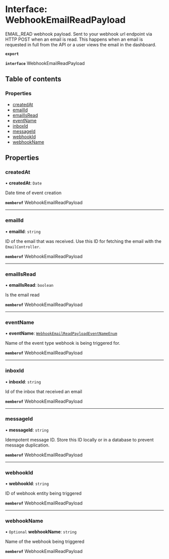 # Interface: WebhookEmailReadPayload

EMAIL_READ webhook payload. Sent to your webhook url endpoint via HTTP POST when an email is read. This happens when an email is requested in full from the API or a user views the email in the dashboard.

**`export`**

**`interface`** WebhookEmailReadPayload

## Table of contents

### Properties

- [createdAt](WebhookEmailReadPayload.md#createdat)
- [emailId](WebhookEmailReadPayload.md#emailid)
- [emailIsRead](WebhookEmailReadPayload.md#emailisread)
- [eventName](WebhookEmailReadPayload.md#eventname)
- [inboxId](WebhookEmailReadPayload.md#inboxid)
- [messageId](WebhookEmailReadPayload.md#messageid)
- [webhookId](WebhookEmailReadPayload.md#webhookid)
- [webhookName](WebhookEmailReadPayload.md#webhookname)

## Properties

### createdAt

• **createdAt**: `Date`

Date time of event creation

**`memberof`** WebhookEmailReadPayload

___

### emailId

• **emailId**: `string`

ID of the email that was received. Use this ID for fetching the email with the `EmailController`.

**`memberof`** WebhookEmailReadPayload

___

### emailIsRead

• **emailIsRead**: `boolean`

Is the email read

**`memberof`** WebhookEmailReadPayload

___

### eventName

• **eventName**: [`WebhookEmailReadPayloadEventNameEnum`](../enums/WebhookEmailReadPayloadEventNameEnum.md)

Name of the event type webhook is being triggered for.

**`memberof`** WebhookEmailReadPayload

___

### inboxId

• **inboxId**: `string`

Id of the inbox that received an email

**`memberof`** WebhookEmailReadPayload

___

### messageId

• **messageId**: `string`

Idempotent message ID. Store this ID locally or in a database to prevent message duplication.

**`memberof`** WebhookEmailReadPayload

___

### webhookId

• **webhookId**: `string`

ID of webhook entity being triggered

**`memberof`** WebhookEmailReadPayload

___

### webhookName

• `Optional` **webhookName**: `string`

Name of the webhook being triggered

**`memberof`** WebhookEmailReadPayload
